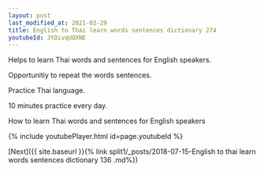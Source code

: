 ```yaml
---
layout: post
last_modified_at: 2021-03-29
title: English to Thai learn words sentences dictionary 274 
youtubeId: JtDivqUQXNE
---
```

 
 
Helps to learn Thai words and sentences for English speakers.

Opportunitiy to repeat the words sentences. 

Practice Thai language. 
 
10 minutes practice every day. 
 
How to learn Thai words and sentences for English speakers 
 
{% include youtubePlayer.html id=page.youtubeId %}
 
 
[Next]({{ site.baseurl }}{% link  split1/_posts/2018-07-15-English to thai learn words sentences dictionary 136 .md%})
 
